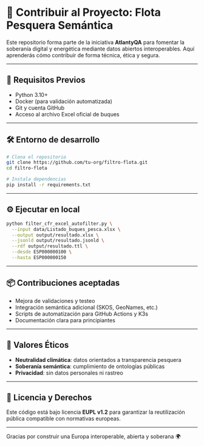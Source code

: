# 🤝 Contribuir al Proyecto: Flota Pesquera Semántica

Este repositorio forma parte de la iniciativa **AtlantyQA** para fomentar la soberanía digital y energética mediante datos abiertos interoperables. Aquí aprenderás cómo contribuir de forma técnica, ética y segura.

---

## 📌 Requisitos Previos

- Python 3.10+
- Docker (para validación automatizada)
- Git y cuenta GitHub
- Acceso al archivo Excel oficial de buques

---

## 🛠 Entorno de desarrollo

```bash
# Clona el repositorio
git clone https://github.com/tu-org/filtro-flota.git
cd filtro-flota

# Instala dependencias
pip install -r requirements.txt
```

---

## ⚙️ Ejecutar en local

```bash
python filter_cfr_excel_autofilter.py \
  --input data/Listado_buques_pesca.xlsx \
  --output output/resultado.xlsx \
  --jsonld output/resultado.jsonld \
  --rdf output/resultado.ttl \
  --desde ESP000000100 \
  --hasta ESP000000150
```

---

## 📦 Contribuciones aceptadas

- Mejora de validaciones y testeo
- Integración semántica adicional (SKOS, GeoNames, etc.)
- Scripts de automatización para GitHub Actions y K3s
- Documentación clara para principiantes

---

## 🧭 Valores Éticos

- **Neutralidad climática**: datos orientados a transparencia pesquera
- **Soberanía semántica**: cumplimiento de ontologías públicas
- **Privacidad**: sin datos personales ni rastreo

---

## 🔐 Licencia y Derechos

Este código está bajo licencia **EUPL v1.2** para garantizar la reutilización pública compatible con normativas europeas.

---

Gracias por construir una Europa interoperable, abierta y soberana 🌍
